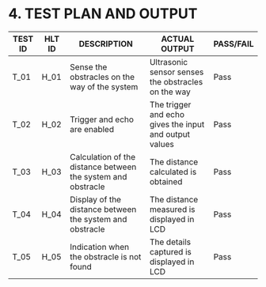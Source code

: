# 4. TEST PLAN AND OUTPUT

**TEST ID**|HLT ID| DESCRIPTION| ACTUAL OUTPUT| PASS/FAIL
|-|-|-|-|-|
|T_01|H_01| Sense the obstracles on the way of the system| Ultrasonic sensor senses the obstracles on the way | Pass
|T_02|H_02|Trigger and echo are enabled | The trigger and echo gives the input and output values  |  Pass
T_03|H_03| Calculation of the distance between the system and obstracle| The distance calculated is obtained|Pass
T_04|H_04| Display of the distance between the system and obstracle | The distance measured is displayed in LCD| Pass
T_05|H_05| Indication when the obstracle is not found| The details captured is displayed in LCD| Pass
